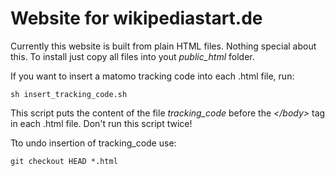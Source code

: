 # Website for wikipediastart.de
Currently this website is built from plain HTML files. Nothing special about this. To install just copy all files into yout *public_html* folder.

If you want to insert a matomo tracking code into each .html file, run: 
 
    sh insert_tracking_code.sh

 This script puts the content of the file *tracking_code* before the *</body\>* tag  in each .html file. 
 Don't run this script twice!
 
Tto undo insertion of tracking_code use:
   
    git checkout HEAD *.html
   